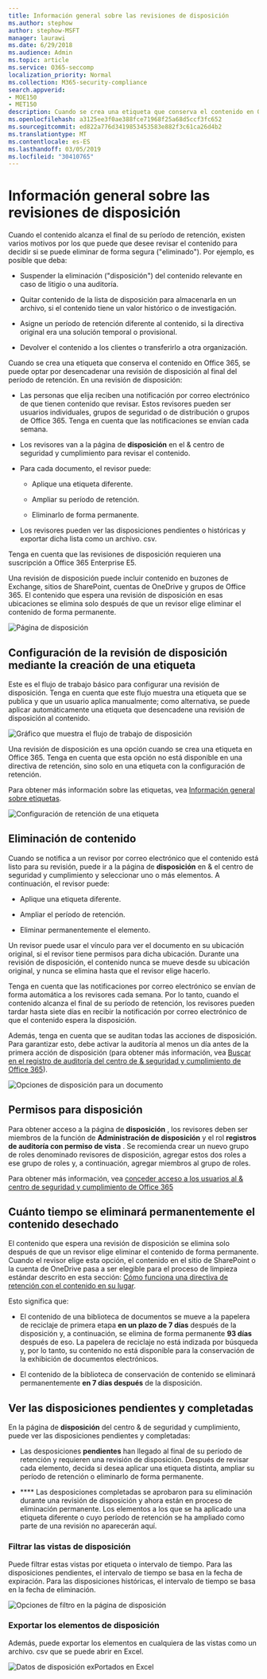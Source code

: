 ```yaml
---
title: Información general sobre las revisiones de disposición
ms.author: stephow
author: stephow-MSFT
manager: laurawi
ms.date: 6/29/2018
ms.audience: Admin
ms.topic: article
ms.service: O365-seccomp
localization_priority: Normal
ms.collection: M365-security-compliance
search.appverid:
- MOE150
- MET150
description: Cuando se crea una etiqueta que conserva el contenido en Office 365, se puede optar por desencadenar una revisión de disposición al final del período de retención.
ms.openlocfilehash: a3125ee3f0ae388fce71968f25a68d5ccf3fc652
ms.sourcegitcommit: ed822a776d3419853453583e882f3c61ca26d4b2
ms.translationtype: MT
ms.contentlocale: es-ES
ms.lasthandoff: 03/05/2019
ms.locfileid: "30410765"
---
```

# <a name="overview-of-disposition-reviews"></a>Información general sobre las revisiones de disposición

Cuando el contenido alcanza el final de su período de retención, existen varios motivos por los que puede que desee revisar el contenido para decidir si se puede eliminar de forma segura ("eliminado"). Por ejemplo, es posible que deba:
  
- Suspender la eliminación ("disposición") del contenido relevante en caso de litigio o una auditoría.
    
- Quitar contenido de la lista de disposición para almacenarla en un archivo, si el contenido tiene un valor histórico o de investigación.
    
- Asigne un período de retención diferente al contenido, si la directiva original era una solución temporal o provisional.
    
- Devolver el contenido a los clientes o transferirlo a otra organización.
    
Cuando se crea una etiqueta que conserva el contenido en Office 365, se puede optar por desencadenar una revisión de disposición al final del período de retención. En una revisión de disposición:
  
- Las personas que elija reciben una notificación por correo electrónico de que tienen contenido que revisar. Estos revisores pueden ser usuarios individuales, grupos de seguridad o de distribución o grupos de Office 365. Tenga en cuenta que las notificaciones se envían cada semana.
    
- Los revisores van a la página de **disposición** en el &amp; centro de seguridad y cumplimiento para revisar el contenido. 
    
- Para cada documento, el revisor puede:
    
  - Aplique una etiqueta diferente.
    
  - Ampliar su período de retención.
    
  - Eliminarlo de forma permanente.
    
- Los revisores pueden ver las disposiciones pendientes o históricas y exportar dicha lista como un archivo. csv.
    
Tenga en cuenta que las revisiones de disposición requieren una suscripción a Office 365 Enterprise E5.
  
Una revisión de disposición puede incluir contenido en buzones de Exchange, sitios de SharePoint, cuentas de OneDrive y grupos de Office 365. El contenido que espera una revisión de disposición en esas ubicaciones se elimina solo después de que un revisor elige eliminar el contenido de forma permanente.
  
![Página de disposición](media/b7436fb2-1f35-4146-8ca2-32c9d10f7e09.png)
  
## <a name="setting-up-the-disposition-review-by-creating-a-label"></a>Configuración de la revisión de disposición mediante la creación de una etiqueta

Este es el flujo de trabajo básico para configurar una revisión de disposición. Tenga en cuenta que este flujo muestra una etiqueta que se publica y que un usuario aplica manualmente; como alternativa, se puede aplicar automáticamente una etiqueta que desencadene una revisión de disposición al contenido.
  
![Gráfico que muestra el flujo de trabajo de disposición](media/5fb3f33a-cb53-468c-becc-6dda0ec52778.png)
  
Una revisión de disposición es una opción cuando se crea una etiqueta en Office 365. Tenga en cuenta que esta opción no está disponible en una directiva de retención, sino solo en una etiqueta con la configuración de retención.
  
Para obtener más información sobre las etiquetas, vea [Información general sobre etiquetas](labels.md).
  
![Configuración de retención de una etiqueta](media/a16dd202-8862-40ac-80ff-6fee974de5da.png)
  
## <a name="disposing-content"></a>Eliminación de contenido

Cuando se notifica a un revisor por correo electrónico que el contenido está listo para su revisión, puede ir a la página de **disposición** en &amp; el centro de seguridad y cumplimiento y seleccionar uno o más elementos. A continuación, el revisor puede: 
  
- Aplique una etiqueta diferente.
    
- Ampliar el período de retención.
    
- Eliminar permanentemente el elemento.
    
Un revisor puede usar el vínculo para ver el documento en su ubicación original, si el revisor tiene permisos para dicha ubicación. Durante una revisión de disposición, el contenido nunca se mueve desde su ubicación original, y nunca se elimina hasta que el revisor elige hacerlo.
  
Tenga en cuenta que las notificaciones por correo electrónico se envían de forma automática a los revisores cada semana. Por lo tanto, cuando el contenido alcanza el final de su período de retención, los revisores pueden tardar hasta siete días en recibir la notificación por correo electrónico de que el contenido espera la disposición.
  
Además, tenga en cuenta que se auditan todas las acciones de disposición. Para garantizar esto, debe activar la auditoría al menos un día antes de la primera acción de disposición (para obtener más información, vea [Buscar en el registro de auditoría del centro de &amp; seguridad y cumplimiento de Office 365](search-the-audit-log-in-security-and-compliance.md)). 
  
![Opciones de disposición para un documento](media/771630fd-a9b0-47cf-983b-fe85eb4cdafd.png)
  
## <a name="permissions-for-disposition"></a>Permisos para disposición

Para obtener acceso a la página de **disposición** , los revisores deben ser miembros de la función de **Administración de disposición** y el rol **registros de auditoría con permiso de vista** . Se recomienda crear un nuevo grupo de roles denominado revisores de disposición, agregar estos dos roles a ese grupo de roles y, a continuación, agregar miembros al grupo de roles. 
  
Para obtener más información, vea [conceder acceso a los usuarios al &amp; centro de seguridad y cumplimiento de Office 365](grant-access-to-the-security-and-compliance-center.md)
  
## <a name="how-long-until-disposed-content-is-permanently-deleted"></a>Cuánto tiempo se eliminará permanentemente el contenido desechado

El contenido que espera una revisión de disposición se elimina solo después de que un revisor elige eliminar el contenido de forma permanente. Cuando el revisor elige esta opción, el contenido en el sitio de SharePoint o la cuenta de OneDrive pasa a ser elegible para el proceso de limpieza estándar descrito en esta sección: [Cómo funciona una directiva de retención con el contenido en su lugar](retention-policies.md#how-a-retention-policy-works-with-content-in-place).
  
Esto significa que:
  
- El contenido de una biblioteca de documentos se mueve a la papelera de reciclaje de primera etapa **en un plazo de 7 días** después de la disposición y, a continuación, se elimina de forma permanente **93 días** después de eso. La papelera de reciclaje no está indizada por búsqueda y, por lo tanto, su contenido no está disponible para la conservación de la exhibición de documentos electrónicos. 
    
- El contenido de la biblioteca de conservación de contenido se eliminará permanentemente **en 7 días después** de la disposición. 
    
## <a name="view-pending-and-completed-dispositions"></a>Ver las disposiciones pendientes y completadas

En la página de **disposición** del centro &amp; de seguridad y cumplimiento, puede ver las disposiciones pendientes y completadas: 
  
- Las desposiciones **pendientes** han llegado al final de su período de retención y requieren una revisión de disposición. Después de revisar cada elemento, decida si desea aplicar una etiqueta distinta, ampliar su período de retención o eliminarlo de forma permanente. 
    
- **** Las desposiciones completadas se aprobaron para su eliminación durante una revisión de disposición y ahora están en proceso de eliminación permanente. Los elementos a los que se ha aplicado una etiqueta diferente o cuyo período de retención se ha ampliado como parte de una revisión no aparecerán aquí. 
    
### <a name="filter-the-disposition-views"></a>Filtrar las vistas de disposición

Puede filtrar estas vistas por etiqueta o intervalo de tiempo. Para las disposiciones pendientes, el intervalo de tiempo se basa en la fecha de expiración. Para las disposiciones históricas, el intervalo de tiempo se basa en la fecha de eliminación.
  
![Opciones de filtro en la página de disposición](media/8682a9f5-a77d-45ae-b902-8418a3ebbea1.png)
  
### <a name="export-the-disposition-items"></a>Exportar los elementos de disposición

Además, puede exportar los elementos en cualquiera de las vistas como un archivo. csv que se puede abrir en Excel.
  
![Datos de disposición exPortados en Excel](media/08e3bc09-b132-47b4-a051-a590b697e725.png)
  

